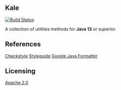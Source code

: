 ## Kale

[![Build Status](https://travis-ci.org/ArcanjoQueiroz/kale.svg?branch=master)](https://travis-ci.org/ArcanjoQueiroz/kale)

A collection of utilities methods for **Java 13** or superior.

## References

[Checkstyle](https://raw.githubusercontent.com/checkstyle/checkstyle/master/src/main/resources/google_checks.xml)
[Styleguide](https://github.com/google/styleguide)
[Google Java Formatter](https://github.com/google/google-java-format)

## Licensing

[Apache 2.0](https://www.apache.org/licenses/LICENSE-2.0.html)
